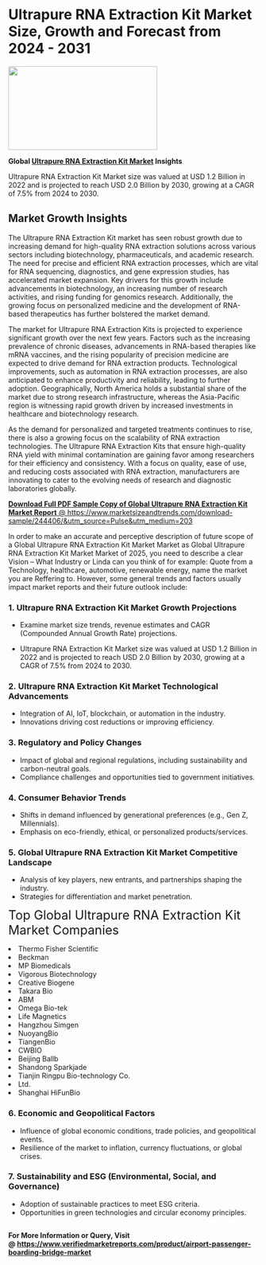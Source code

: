 <H1>Ultrapure RNA Extraction Kit Market Size, Growth and Forecast from 2024 - 2031</H1><img class="aligncenter size-medium wp-image-584254" src="https://thirdeyenews.in/wp-content/uploads/2024/09/Global-Market-Research-300x168.jpeg" alt="" width="300" height="168" /><p><strong>Global&nbsp;<a href="https://www.marketsizeandtrends.com/download-sample/244406/&amp;utm_source=Pulse&amp;utm_medium=203">Ultrapure RNA Extraction Kit Market</a> Insights</strong></p><p>Ultrapure RNA Extraction Kit Market size was valued at USD 1.2 Billion in 2022 and is projected to reach USD 2.0 Billion by 2030, growing at a CAGR of 7.5% from 2024 to 2030.</p><p><h2>Market Growth Insights</h2> <p>The Ultrapure RNA Extraction Kit market has seen robust growth due to increasing demand for high-quality RNA extraction solutions across various sectors including biotechnology, pharmaceuticals, and academic research. The need for precise and efficient RNA extraction processes, which are vital for RNA sequencing, diagnostics, and gene expression studies, has accelerated market expansion. Key drivers for this growth include advancements in biotechnology, an increasing number of research activities, and rising funding for genomics research. Additionally, the growing focus on personalized medicine and the development of RNA-based therapeutics has further bolstered the market demand.</p> <p><a href="download_sample_link"></a></p> <p>The market for Ultrapure RNA Extraction Kits is projected to experience significant growth over the next few years. Factors such as the increasing prevalence of chronic diseases, advancements in RNA-based therapies like mRNA vaccines, and the rising popularity of precision medicine are expected to drive demand for RNA extraction products. Technological improvements, such as automation in RNA extraction processes, are also anticipated to enhance productivity and reliability, leading to further adoption. Geographically, North America holds a substantial share of the market due to strong research infrastructure, whereas the Asia-Pacific region is witnessing rapid growth driven by increased investments in healthcare and biotechnology research.</p> <p>As the demand for personalized and targeted treatments continues to rise, there is also a growing focus on the scalability of RNA extraction technologies. The Ultrapure RNA Extraction Kits that ensure high-quality RNA yield with minimal contamination are gaining favor among researchers for their efficiency and consistency. With a focus on quality, ease of use, and reducing costs associated with RNA extraction, manufacturers are innovating to cater to the evolving needs of research and diagnostic laboratories globally.</p> <p><a href="get_more_link"></p><p><span class=""><strong>Download Full PDF Sample Copy of Global Ultrapure RNA Extraction Kit Market Report</strong> @ <a href="https://www.marketsizeandtrends.com/download-sample/244406/&amp;utm_source=Pulse&amp;utm_medium=203" target="_blank">https://www.marketsizeandtrends.com/download-sample/244406/&amp;utm_source=Pulse&amp;utm_medium=203</a></span></p><p>In order to make an accurate and perceptive description of future scope of a Global&nbsp;Ultrapure RNA Extraction Kit Market Market as Global&nbsp;Ultrapure RNA Extraction Kit Market Market of 2025, you need to describe a clear Vision &ndash; What Industry or Linda can you think of for example: Quote from a Technology, healthcare, automotive, renewable energy, name the market you are Reffering to. However, some general trends and factors usually impact market reports and their future outlook include:</p><h3>1.&nbsp;<strong>Ultrapure RNA Extraction Kit Market Growth Projections</strong></h3><ul><li>Examine market size trends, revenue estimates and CAGR (Compounded Annual Growth Rate) projections.</li><li><p>Ultrapure RNA Extraction Kit Market size was valued at USD 1.2 Billion in 2022 and is projected to reach USD 2.0 Billion by 2030, growing at a CAGR of 7.5% from 2024 to 2030.</p></li></ul><h3>2.&nbsp;<strong>Ultrapure RNA Extraction Kit Market Technological Advancements</strong></h3><ul><li>Integration of AI, IoT, blockchain, or automation in the industry.</li><li>Innovations driving cost reductions or improving efficiency.</li></ul><h3>3.&nbsp;<strong>Regulatory and Policy Changes</strong></h3><ul><li>Impact of global and regional regulations, including sustainability and carbon-neutral goals.</li><li>Compliance challenges and opportunities tied to government initiatives.</li></ul><h3>4.&nbsp;<strong>Consumer Behavior Trends</strong></h3><ul><li>Shifts in demand influenced by generational preferences (e.g., Gen Z, Millennials).</li><li>Emphasis on eco-friendly, ethical, or personalized products/services.</li></ul><h3>5.&nbsp;<strong>Global Ultrapure RNA Extraction Kit Market Competitive Landscape</strong></h3><ul><li>Analysis of key players, new entrants, and partnerships shaping the industry.</li><li>Strategies for differentiation and market penetration.</li></ul><p data-pm-slice="1 1 []"><span style="color: inherit; font-family: inherit; font-size: 25px;">Top Global Ultrapure RNA Extraction Kit Market Companies</span></p><div class="" data-test-id=""><p><li>Thermo Fisher Scientific</li><li> Beckman</li><li> MP Biomedicals</li><li> Vigorous Biotechnology</li><li> Creative Biogene</li><li> Takara Bio</li><li> ABM</li><li> Omega Bio-tek</li><li> Life Magnetics</li><li> Hangzhou Simgen</li><li> NuoyangBio</li><li> TiangenBio</li><li> CWBIO</li><li> Beijing Ballb</li><li> Shandong Sparkjade</li><li> Tianjin Ringpu Bio-technology Co.</li><li> Ltd.</li><li> Shanghai HiFunBio</li></p></div><h3>6.&nbsp;<strong>Economic and Geopolitical Factors</strong></h3><ul><li>Influence of global economic conditions, trade policies, and geopolitical events.</li><li>Resilience of the market to inflation, currency fluctuations, or global crises.</li></ul><h3>7.&nbsp;<strong>Sustainability and ESG (Environmental, Social, and Governance)</strong></h3><ul><li>Adoption of sustainable practices to meet ESG criteria.</li><li>Opportunities in green technologies and circular economy principles.</li></ul><h2><strong style="font-size: 14px;">For More Information or Query, Visit @&nbsp;</strong><a style="background-color: #ffffff; font-size: 14px;" href="https://www.marketsizeandtrends.com/report/ultrapure-rna-extraction-kit-market/" target="_blank">https://www.verifiedmarketreports.com/product/airport-passenger-boarding-bridge-market</a></h2>
